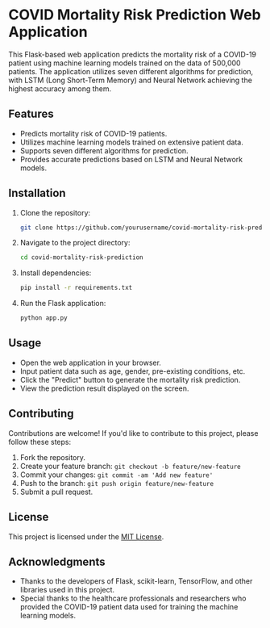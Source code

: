# COVID Mortality Risk Prediction Web Application

This Flask-based web application predicts the mortality risk of a COVID-19 patient using machine learning models trained on the data of 500,000 patients. The application utilizes seven different algorithms for prediction, with LSTM (Long Short-Term Memory) and Neural Network achieving the highest accuracy among them.

## Features

- Predicts mortality risk of COVID-19 patients.
- Utilizes machine learning models trained on extensive patient data.
- Supports seven different algorithms for prediction.
- Provides accurate predictions based on LSTM and Neural Network models.

## Installation

1. Clone the repository:

   ```bash
   git clone https://github.com/yourusername/covid-mortality-risk-prediction.git
   ```

2. Navigate to the project directory:

   ```bash
   cd covid-mortality-risk-prediction
   ```

3. Install dependencies:

   ```bash
   pip install -r requirements.txt
   ```

4. Run the Flask application:

   ```bash
   python app.py
   ```

## Usage

- Open the web application in your browser.
- Input patient data such as age, gender, pre-existing conditions, etc.
- Click the "Predict" button to generate the mortality risk prediction.
- View the prediction result displayed on the screen.

## Contributing

Contributions are welcome! If you'd like to contribute to this project, please follow these steps:

1. Fork the repository.
2. Create your feature branch: `git checkout -b feature/new-feature`
3. Commit your changes: `git commit -am 'Add new feature'`
4. Push to the branch: `git push origin feature/new-feature`
5. Submit a pull request.

## License

This project is licensed under the [MIT License](LICENSE).

## Acknowledgments

- Thanks to the developers of Flask, scikit-learn, TensorFlow, and other libraries used in this project.
- Special thanks to the healthcare professionals and researchers who provided the COVID-19 patient data used for training the machine learning models.
